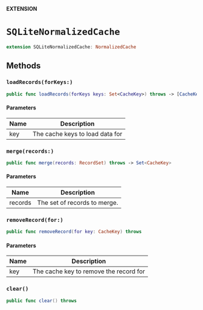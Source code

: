 **EXTENSION**

# `SQLiteNormalizedCache`
```swift
extension SQLiteNormalizedCache: NormalizedCache
```

## Methods
### `loadRecords(forKeys:)`

```swift
public func loadRecords(forKeys keys: Set<CacheKey>) throws -> [CacheKey: Record]
```

#### Parameters

| Name | Description |
| ---- | ----------- |
| key | The cache keys to load data for |

### `merge(records:)`

```swift
public func merge(records: RecordSet) throws -> Set<CacheKey>
```

#### Parameters

| Name | Description |
| ---- | ----------- |
| records | The set of records to merge. |

### `removeRecord(for:)`

```swift
public func removeRecord(for key: CacheKey) throws
```

#### Parameters

| Name | Description |
| ---- | ----------- |
| key | The cache key to remove the record for |

### `clear()`

```swift
public func clear() throws
```
